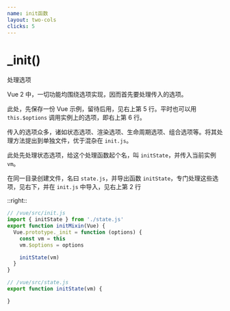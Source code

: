 ```yaml
---
name: init函数
layout: two-cols
clicks: 5
---
```


# _init()

处理选项

<v-click>

Vue 2 中，一切功能均围绕选项实现，因而首先要处理传入的选项。

</v-click>
<v-click>

此处，先保存一份 Vue 示例，留待后用，见右上第 5 行。平时也可以用 `this.$options` 调用实例上的选项，即右上第 6 行。

</v-click>
<v-click>

传入的选项众多，诸如状态选项、渲染选项、生命周期选项、组合选项等。将其处理方法提出到单独文件，优于混杂在 `init.js`。

此处先处理状态选项，给这个处理函数起个名，叫 `initState`，并传入当前实例 `vm`。

</v-click>
<v-click>

在同一目录创建文件，名曰 `state.js`，并导出函数 `initState`，专门处理这些选项，见右下，并在 `init.js` 中导入，见右上第 2 行

</v-click>
::right::

<v-clicks at="2">

```js {1,5-6|1,8|1,2|all} {at:2}
// /vue/src/init.js
import { initState } from './state.js'
export function initMixin(Vue) {
  Vue.prototype._init = function (options) {
    const vm = this
    vm.$options = options

    initState(vm)
  }
}
```

</v-clicks>
<v-click at="4">

```js
// /vue/src/state.js
export function initState(vm) {

}
```

</v-click>
